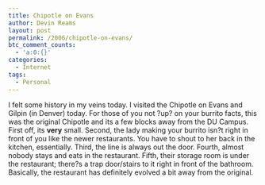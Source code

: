 ```yaml
---
title: Chipotle on Evans
author: Devin Reams
layout: post
permalink: /2006/chipotle-on-evans/
btc_comment_counts:
  - 'a:0:{}'
categories:
  - Internet
tags:
  - Personal
---
```

I felt some history in my veins today. I visited the Chipotle on Evans and Gilpin (in Denver) today. For those of you not ?up? on your burrito facts, this was the original Chipotle and its a few blocks away from the DU Campus. First off, its **very** small. Second, the lady making your burrito isn?t right in front of you like the newer restaurants. You have to shout to her back in the kitchen, essentially. Third, the line is always out the door. Fourth, almost nobody stays and eats in the restaurant. Fifth, their storage room is under the restaurant; there?s a trap door/stairs to it right in front of the bathroom. Basically, the restaurant has definitely evolved a bit away from the original.
